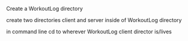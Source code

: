 
Create a WorkoutLog directory

create two directories client and server inside of WorkoutLog directory

in command line cd to wherever WorkoutLog client director is/lives



